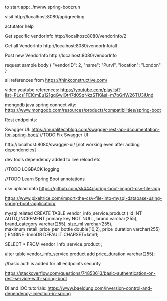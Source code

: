 to start app: ./mvnw spring-boot:run

visit http://localhost:8080/api/greeting

actutator help

Get specific vendorInfo
http://localhost:8080/vendorInfo/2

Get all VendorInfo
http://localhost:8080/vendorInfo/all

Post new VendorInfo
http://localhost:8080/vendorInfo

request sample body
{
"vendorID": 2,
"name": "Purvi",
"location": "London"
}

all references from
https://thinkconstructive.com/

video youtube references:
https://youtube.com/playlist?list=PLcs1FElCmEu121gqGwlQt47d0SqNkzSTK&si=m7bGrIW26TU3IUnd

mongodb java spring connectivity:
https://www.mongodb.com/resources/products/compatibilities/spring-boot

Rest endpoints:


Swagger UI:
https://muralitechblog.com/swagger-rest-api-dcoumentation-for-spring-boot/
//TODO Fix Swagger UI

http://localhost:8080/swagger-ui/ [not working even after adding dependencies]

dev tools dependency added to live reload etc

//TODO
LOGBACK logging

//TODO
Learn Spring Boot annotations

csv upload data
https://github.com/sk444/spring-boot-import-csv-file-app

https://www.pixeltrice.com/import-the-csv-file-into-mysql-database-using-spring-boot-application/

mysql related
CREATE TABLE vendor_info_service.product (
id INT AUTO_INCREMENT primary key NOT NULL,
brand varchar(255),
brand_category varchar(255),
size_ml varchar(255),
maximum_retail_price_per_bottle double(10,2),
price_duration varchar(255)
) ENGINE=InnoDB DEFAULT CHARSET=latin1;



SELECT * FROM vendor_info_service.product ;

alter table vendor_info_service.product add price_duration varchar(255);


//basic auth is added for all endpoints security 

https://stackoverflow.com/questions/74853613/basic-authentication-on-rest-service-with-spring-boot

DI and IOC tutorials:
https://www.baeldung.com/inversion-control-and-dependency-injection-in-spring